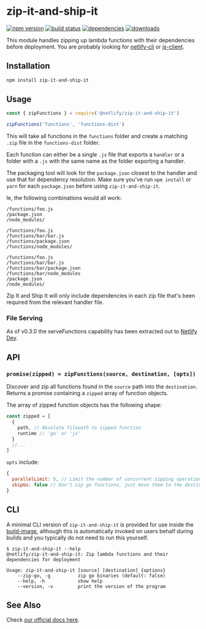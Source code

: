 # zip-it-and-ship-it

[![npm version][npm-img]][npm] [![build status][travis-img]][travis] [![dependencies][david-img]][david]
[![downloads][dl-img]][dl]

This module handles zipping up lambda functions with their dependencies before deployment. You are probably looking for
[netlify-cli](https://github.com/netlify/cli) or [js-client](https://github.com/netlify/js-client).

## Installation

```bash
npm install zip-it-and-ship-it
```

## Usage

```js
const { zipFunctions } = require('@netlify/zip-it-and-ship-it')

zipFunctions('functions', 'functions-dist')
```

This will take all functions in the `functions` folder and create a matching `.zip` file in the `functions-dist` folder.

Each function can either be a single `.js` file that exports a `handler` or a folder with a `.js` with the same name as
the folder exporting a handler.

The packaging tool will look for the `package.json` closest to the handler and use that for dependency resolution. Make
sure you've run `npm install` or `yarn` for each `package.json` before using `zip-it-and-ship-it`.

Ie, the following combinations would all work:

```console
/functions/foo.js
/package.json
/node_modules/
```

```console
/functions/foo.js
/functions/bar/bar.js
/functions/package.json
/functions/node_modules/
```

```console
/functions/foo.js
/functions/bar/bar.js
/functions/bar/package.json
/functions/bar/node_modules
/package.json
/node_modules/
```

Zip It and Ship It will only include dependencies in each zip file that's been required from the relevant handler file.

### File Serving

As of v0.3.0 the serveFunctions capability has been extracted out to
[Netlify Dev](https://github.com/netlify/netlify-dev-plugin/).

## API

### `promise(zipped) = zipFunctions(source, destination, [opts])`

Discover and zip all functions found in the `source` path into the `destination`. Returns a promise containing a
`zipped` array of function objects.

The array of zipped function objects has the following shape:

```js
const zipped = [
  {
    path, // Absolute filepath to zipped function
    runtime // 'go' or 'js'
  }
  //...
]
```

`opts` include:

```js
{
  parallelLimit: 5, // Limit the number of concurrent zipping operations at a time
  skipGo: false // Don't zip go functions, just move them to the destination path
}
```

## CLI

A minimal CLI version of `zip-it-and-ship-it` is provided for use inside the
[build-image](https://github.com/netlify/build-image), although this is automatically invoked on users behalf during
builds and you typically do not need to run this yourself.

```console
$ zip-it-and-ship-it --help
@netlify/zip-it-and-ship-it: Zip lambda functions and their dependencies for deployment

Usage: zip-it-and-ship-it [source] [destination] {options}
    --zip-go, -g          zip go binaries (default: false)
    --help, -h            show help
    --version, -v         print the version of the program
```

## See Also

Check [our official docs here](https://www.netlify.com/docs/cli/#unbundled-javascript-function-deploys).

[npm-img]: https://img.shields.io/npm/v/@netlify/zip-it-and-ship-it.svg
[npm]: https://npmjs.org/package/@netlify/zip-it-and-ship-it
[travis-img]: https://img.shields.io/travis/netlify/zip-it-and-ship-it/master.svg
[travis]: https://travis-ci.org/netlify/zip-it-and-ship-it
[dl-img]: https://img.shields.io/npm/dm/@netlify/zip-it-and-ship-it.svg
[dl]: https://www.npmjs.com/package/@netlify/zip-it-and-ship-it
[david-img]: https://david-dm.org/netlify/zip-it-and-ship-it/status.svg
[david]: https://david-dm.org/netlify/zip-it-and-ship-it
